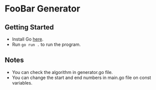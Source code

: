 # FooBar Generator

## Getting Started
- Install Go [here](https://go.dev/dl/).
- Run `go run .` to run the program.

## Notes
- You can check the algorithm in generator.go file.
- You can change the start and end numbers in main.go file on const variables.